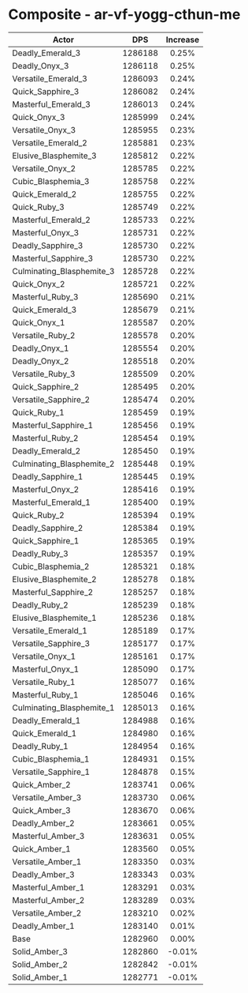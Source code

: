 # Composite - ar-vf-yogg-cthun-me
| Actor | DPS | Increase |
|---|:---:|:---:|
|Deadly_Emerald_3|1286188|0.25%|
|Deadly_Onyx_3|1286118|0.25%|
|Versatile_Emerald_3|1286093|0.24%|
|Quick_Sapphire_3|1286082|0.24%|
|Masterful_Emerald_3|1286013|0.24%|
|Quick_Onyx_3|1285999|0.24%|
|Versatile_Onyx_3|1285955|0.23%|
|Versatile_Emerald_2|1285881|0.23%|
|Elusive_Blasphemite_3|1285812|0.22%|
|Versatile_Onyx_2|1285785|0.22%|
|Cubic_Blasphemia_3|1285758|0.22%|
|Quick_Emerald_2|1285755|0.22%|
|Quick_Ruby_3|1285749|0.22%|
|Masterful_Emerald_2|1285733|0.22%|
|Masterful_Onyx_3|1285731|0.22%|
|Deadly_Sapphire_3|1285730|0.22%|
|Masterful_Sapphire_3|1285730|0.22%|
|Culminating_Blasphemite_3|1285728|0.22%|
|Quick_Onyx_2|1285721|0.22%|
|Masterful_Ruby_3|1285690|0.21%|
|Quick_Emerald_3|1285679|0.21%|
|Quick_Onyx_1|1285587|0.20%|
|Versatile_Ruby_2|1285578|0.20%|
|Deadly_Onyx_1|1285554|0.20%|
|Deadly_Onyx_2|1285518|0.20%|
|Versatile_Ruby_3|1285509|0.20%|
|Quick_Sapphire_2|1285495|0.20%|
|Versatile_Sapphire_2|1285474|0.20%|
|Quick_Ruby_1|1285459|0.19%|
|Masterful_Sapphire_1|1285456|0.19%|
|Masterful_Ruby_2|1285454|0.19%|
|Deadly_Emerald_2|1285450|0.19%|
|Culminating_Blasphemite_2|1285448|0.19%|
|Deadly_Sapphire_1|1285445|0.19%|
|Masterful_Onyx_2|1285416|0.19%|
|Masterful_Emerald_1|1285400|0.19%|
|Quick_Ruby_2|1285394|0.19%|
|Deadly_Sapphire_2|1285384|0.19%|
|Quick_Sapphire_1|1285365|0.19%|
|Deadly_Ruby_3|1285357|0.19%|
|Cubic_Blasphemia_2|1285321|0.18%|
|Elusive_Blasphemite_2|1285278|0.18%|
|Masterful_Sapphire_2|1285257|0.18%|
|Deadly_Ruby_2|1285239|0.18%|
|Elusive_Blasphemite_1|1285236|0.18%|
|Versatile_Emerald_1|1285189|0.17%|
|Versatile_Sapphire_3|1285177|0.17%|
|Versatile_Onyx_1|1285161|0.17%|
|Masterful_Onyx_1|1285090|0.17%|
|Versatile_Ruby_1|1285077|0.16%|
|Masterful_Ruby_1|1285046|0.16%|
|Culminating_Blasphemite_1|1285013|0.16%|
|Deadly_Emerald_1|1284988|0.16%|
|Quick_Emerald_1|1284980|0.16%|
|Deadly_Ruby_1|1284954|0.16%|
|Cubic_Blasphemia_1|1284931|0.15%|
|Versatile_Sapphire_1|1284878|0.15%|
|Quick_Amber_2|1283741|0.06%|
|Versatile_Amber_3|1283730|0.06%|
|Quick_Amber_3|1283670|0.06%|
|Deadly_Amber_2|1283661|0.05%|
|Masterful_Amber_3|1283631|0.05%|
|Quick_Amber_1|1283560|0.05%|
|Versatile_Amber_1|1283350|0.03%|
|Deadly_Amber_3|1283343|0.03%|
|Masterful_Amber_1|1283291|0.03%|
|Masterful_Amber_2|1283289|0.03%|
|Versatile_Amber_2|1283210|0.02%|
|Deadly_Amber_1|1283140|0.01%|
|Base|1282960|0.00%|
|Solid_Amber_3|1282860|-0.01%|
|Solid_Amber_2|1282842|-0.01%|
|Solid_Amber_1|1282771|-0.01%|
